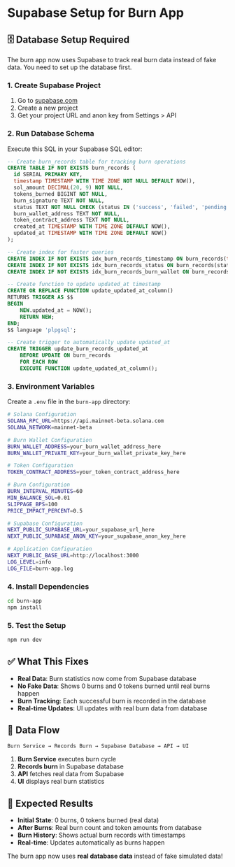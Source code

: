 # Supabase Setup for Burn App

## 🗄️ **Database Setup Required**

The burn app now uses Supabase to track real burn data instead of fake data. You need to set up the database first.

### 1. **Create Supabase Project**

1. Go to [supabase.com](https://supabase.com)
2. Create a new project
3. Get your project URL and anon key from Settings > API

### 2. **Run Database Schema**

Execute this SQL in your Supabase SQL editor:

```sql
-- Create burn_records table for tracking burn operations
CREATE TABLE IF NOT EXISTS burn_records (
  id SERIAL PRIMARY KEY,
  timestamp TIMESTAMP WITH TIME ZONE NOT NULL DEFAULT NOW(),
  sol_amount DECIMAL(20, 9) NOT NULL,
  tokens_burned BIGINT NOT NULL,
  burn_signature TEXT NOT NULL,
  status TEXT NOT NULL CHECK (status IN ('success', 'failed', 'pending')),
  burn_wallet_address TEXT NOT NULL,
  token_contract_address TEXT NOT NULL,
  created_at TIMESTAMP WITH TIME ZONE DEFAULT NOW(),
  updated_at TIMESTAMP WITH TIME ZONE DEFAULT NOW()
);

-- Create index for faster queries
CREATE INDEX IF NOT EXISTS idx_burn_records_timestamp ON burn_records(timestamp);
CREATE INDEX IF NOT EXISTS idx_burn_records_status ON burn_records(status);
CREATE INDEX IF NOT EXISTS idx_burn_records_burn_wallet ON burn_records(burn_wallet_address);

-- Create function to update updated_at timestamp
CREATE OR REPLACE FUNCTION update_updated_at_column()
RETURNS TRIGGER AS $$
BEGIN
    NEW.updated_at = NOW();
    RETURN NEW;
END;
$$ language 'plpgsql';

-- Create trigger to automatically update updated_at
CREATE TRIGGER update_burn_records_updated_at 
    BEFORE UPDATE ON burn_records 
    FOR EACH ROW 
    EXECUTE FUNCTION update_updated_at_column();
```

### 3. **Environment Variables**

Create a `.env` file in the `burn-app` directory:

```bash
# Solana Configuration
SOLANA_RPC_URL=https://api.mainnet-beta.solana.com
SOLANA_NETWORK=mainnet-beta

# Burn Wallet Configuration
BURN_WALLET_ADDRESS=your_burn_wallet_address_here
BURN_WALLET_PRIVATE_KEY=your_burn_wallet_private_key_here

# Token Configuration
TOKEN_CONTRACT_ADDRESS=your_token_contract_address_here

# Burn Configuration
BURN_INTERVAL_MINUTES=60
MIN_BALANCE_SOL=0.01
SLIPPAGE_BPS=100
PRICE_IMPACT_PERCENT=0.5

# Supabase Configuration
NEXT_PUBLIC_SUPABASE_URL=your_supabase_url_here
NEXT_PUBLIC_SUPABASE_ANON_KEY=your_supabase_anon_key_here

# Application Configuration
NEXT_PUBLIC_BASE_URL=http://localhost:3000
LOG_LEVEL=info
LOG_FILE=burn-app.log
```

### 4. **Install Dependencies**

```bash
cd burn-app
npm install
```

### 5. **Test the Setup**

```bash
npm run dev
```

## ✅ **What This Fixes**

- **Real Data**: Burn statistics now come from Supabase database
- **No Fake Data**: Shows 0 burns and 0 tokens burned until real burns happen
- **Burn Tracking**: Each successful burn is recorded in the database
- **Real-time Updates**: UI updates with real burn data from database

## 🔄 **Data Flow**

```
Burn Service → Records Burn → Supabase Database → API → UI
```

1. **Burn Service** executes burn cycle
2. **Records burn** in Supabase database
3. **API** fetches real data from Supabase
4. **UI** displays real burn statistics

## 🎯 **Expected Results**

- **Initial State**: 0 burns, 0 tokens burned (real data)
- **After Burns**: Real burn count and token amounts from database
- **Burn History**: Shows actual burn records with timestamps
- **Real-time**: Updates automatically as burns happen

The burn app now uses **real database data** instead of fake simulated data!
